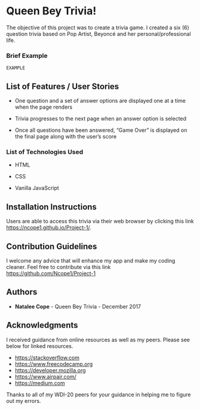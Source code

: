 # Queen Bey Trivia!
The objective of this project was to create a trivia game. I created a six (6) question trivia based on Pop Artist, Beyoncé and her personal/professional life.

### Brief Example

```
EXAMPLE
```

## List of Features / User Stories
* One question and a set of answer options are displayed one at a time when the page renders

* Trivia progresses to the next page when an answer option is selected

* Once all questions have been answered, “Game Over” is displayed on the final page along with the user’s score

### List of Technologies Used
* HTML

* CSS

* Vanilla JavaScript

## Installation Instructions
Users are able to access this trivia via their web browser by clicking this link https://ncope1.github.io/Project-1/.

## Contribution Guidelines
I welcome any advice that will enhance my app and make my coding cleaner. Feel free to contribute via this link https://github.com/Ncope1/Project-1

## Authors

* **Natalee Cope** - Queen Bey Trivia - December 2017

## Acknowledgments

I received guidance from online resources as well as my peers. Please see below for linked resources.
* https://stackoverflow.com
* https://www.freecodecamp.org
* https://developer.mozilla.org
* https://www.airpair.com/
* https://medium.com

Thanks to all of my WDI-20 peers for your guidance in helping me to figure out my errors.